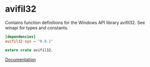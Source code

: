 # avifil32 #
Contains function definitions for the Windows API library avifil32. See winapi for types and constants.

```toml
[dependencies]
avifil32-sys = "0.0.1"
```

```rust
extern crate avifil32;
```

[Documentation](https://retep998.github.io/doc/avifil32/)
